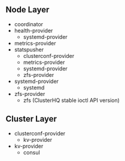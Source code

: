 ## Node Layer

- coordinator
- health-provider
    - systemd-provider
- metrics-provider
- statspusher
    - clusterconf-provider
    - metrics-provider
    - systemd-provider
    - zfs-provider
- systemd-provider
    - systemd
- zfs-provider
    - zfs (ClusterHQ stable ioctl API version)

## Cluster Layer

- clusterconf-provider
    - kv-provider
- kv-provider
    - consul